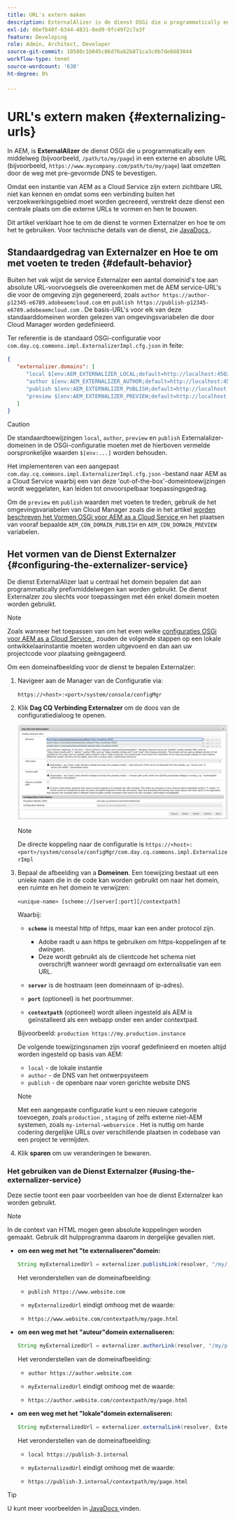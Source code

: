 ```yaml
---
title: URL's extern maken
description: ExternalAlizer is de dienst OSGi die u programmatically een middelweg in een externe en absolute URL laat omzetten.
exl-id: 06efb40f-6344-4831-8ed9-9fc49f2c7a3f
feature: Developing
role: Admin, Architect, Developer
source-git-commit: 10580c1b045c86d76ab2b871ca3c0b7de6683044
workflow-type: tm+mt
source-wordcount: '630'
ht-degree: 0%

---
```


# URL&#39;s extern maken {#externalizing-urls}

In AEM, is **ExternalAlizer** de dienst OSGi die u programmatically een middelweg (bijvoorbeeld, `/path/to/my/page`) in een externe en absolute URL (bijvoorbeeld, `https://www.mycompany.com/path/to/my/page`) laat omzetten door de weg met pre-gevormde DNS te bevestigen.

Omdat een instantie van AEM as a Cloud Service zijn extern zichtbare URL niet kan kennen en omdat soms een verbinding buiten het verzoekwerkingsgebied moet worden gecreeerd, verstrekt deze dienst een centrale plaats om die externe URLs te vormen en hen te bouwen.

Dit artikel verklaart hoe te om de dienst te vormen Externalzer en hoe te om het te gebruiken. Voor technische details van de dienst, zie [ JavaDocs ](https://www.adobe.io/experience-manager/reference-materials/cloud-service/javadoc/com/day/cq/commons/Externalizer.html).

## Standaardgedrag van Externalzer en Hoe te om met voeten te treden {#default-behavior}

Buiten het vak wijst de service Externalzer een aantal domeinid&#39;s toe aan absolute URL-voorvoegsels die overeenkomen met de AEM service-URL&#39;s die voor de omgeving zijn gegenereerd, zoals `author https://author-p12345-e6789.adobeaemcloud.com` en `publish https://publish-p12345-e6789.adobeaemcloud.com` . De basis-URL&#39;s voor elk van deze standaarddomeinen worden gelezen van omgevingsvariabelen die door Cloud Manager worden gedefinieerd.

Ter referentie is de standaard OSGi-configuratie voor `com.day.cq.commons.impl.ExternalizerImpl.cfg.json` in feite:

```json
{
   "externalizer.domains": [
      "local $[env:AEM_EXTERNALIZER_LOCAL;default=http://localhost:4502]",
      "author $[env:AEM_EXTERNALIZER_AUTHOR;default=http://localhost:4502]",
      "publish $[env:AEM_EXTERNALIZER_PUBLISH;default=http://localhost:4503]",
      "preview $[env:AEM_EXTERNALIZER_PREVIEW;default=http://localhost:4503]"
   ]
}
```

>[!CAUTION]
>
>De standaardtoewijzingen `local`, `author`, `preview` en `publish` Externalalizer-domeinen in de OSGi-configuratie moeten met de hierboven vermelde oorspronkelijke waarden `$[env:...]` worden behouden.
>
>Het implementeren van een aangepast `com.day.cq.commons.impl.ExternalizerImpl.cfg.json` -bestand naar AEM as a Cloud Service waarbij een van deze &#39;out-of-the-box&#39;-domeintoewijzingen wordt weggelaten, kan leiden tot onvoorspelbaar toepassingsgedrag.

Om de `preview` en `publish` waarden met voeten te treden, gebruik de het omgevingsvariabelen van Cloud Manager zoals die in het artikel [ worden beschreven het Vormen OSGi voor AEM as a Cloud Service ](/help/implementing/deploying/configuring-osgi.md#cloud-manager-api-format-for-setting-properties) en het plaatsen van vooraf bepaalde `AEM_CDN_DOMAIN_PUBLISH` en `AEM_CDN_DOMAIN_PREVIEW` variabelen.

## Het vormen van de Dienst Externalzer {#configuring-the-externalizer-service}

De dienst ExternalAlizer laat u centraal het domein bepalen dat aan programmatically prefixmiddelwegen kan worden gebruikt. De dienst Externalzer zou slechts voor toepassingen met één enkel domein moeten worden gebruikt.

>[!NOTE]
>
>Zoals wanneer het toepassen van om het even welke [ configuraties OSGi voor AEM as a Cloud Service ](/help/implementing/deploying/overview.md#osgi-configuration), zouden de volgende stappen op een lokale ontwikkelaarinstantie moeten worden uitgevoerd en dan aan uw projectcode voor plaatsing geëngageerd.

Om een domeinafbeelding voor de dienst te bepalen Externalzer:

1. Navigeer aan de Manager van de Configuratie via:

   `https://<host>:<port>/system/console/configMgr`

1. Klik **Dag CQ Verbinding Externalzer** om de doos van de configuratiedialoog te openen.

   ![ de configuratie ExternalExternalSGi ](./assets/externalizer-osgi.png)

   >[!NOTE]
   >
   >De directe koppeling naar de configuratie is `https://<host>:<port>/system/console/configMgr/com.day.cq.commons.impl.ExternalizerImpl`

1. Bepaal de afbeelding van a **Domeinen**. Een toewijzing bestaat uit een unieke naam die in de code kan worden gebruikt om naar het domein, een ruimte en het domein te verwijzen:

   `<unique-name> [scheme://]server[:port][/contextpath]`

   Waarbij:

   * **`scheme`** is meestal http of https, maar kan een ander protocol zijn.

      * Adobe raadt u aan https te gebruiken om https-koppelingen af te dwingen.
      * Deze wordt gebruikt als de clientcode het schema niet overschrijft wanneer wordt gevraagd om externalisatie van een URL.

   * **`server`** is de hostnaam (een domeinnaam of ip-adres).
   * **`port`** (optioneel) is het poortnummer.
   * **`contextpath`** (optioneel) wordt alleen ingesteld als AEM is geïnstalleerd als een webapp onder een ander contextpad.

   Bijvoorbeeld: `production https://my.production.instance`

   De volgende toewijzingsnamen zijn vooraf gedefinieerd en moeten altijd worden ingesteld op basis van AEM:

   * `local` - de lokale instantie
   * `author` - de DNS van het ontwerpsysteem
   * `publish` - de openbare naar voren gerichte website DNS

   >[!NOTE]
   >
   >Met een aangepaste configuratie kunt u een nieuwe categorie toevoegen, zoals `production` , `staging` of zelfs externe niet-AEM systemen, zoals `my-internal-webservice` . Het is nuttig om harde codering dergelijke URLs over verschillende plaatsen in codebase van een project te vermijden.

1. Klik **sparen** om uw veranderingen te bewaren.

### Het gebruiken van de Dienst Externalzer {#using-the-externalizer-service}

Deze sectie toont een paar voorbeelden van hoe de dienst Externalzer kan worden gebruikt.

>[!NOTE]
>
>In de context van HTML mogen geen absolute koppelingen worden gemaakt. Gebruik dit hulpprogramma daarom in dergelijke gevallen niet.

* **om een weg met het &quot;te externaliseren&quot;domein:**

  ```java
  String myExternalizedUrl = externalizer.publishLink(resolver, "/my/page") + ".html";
  ```

  Het veronderstellen van de domeinafbeelding:

   * `publish https://www.website.com`

   * `myExternalizedUrl` eindigt omhoog met de waarde:

   * `https://www.website.com/contextpath/my/page.html`

* **om een weg met het &quot;auteur&quot;domein externaliseren:**

  ```java
  String myExternalizedUrl = externalizer.authorLink(resolver, "/my/page") + ".html";
  ```

  Het veronderstellen van de domeinafbeelding:

   * `author https://author.website.com`

   * `myExternalizedUrl` eindigt omhoog met de waarde:

   * `https://author.website.com/contextpath/my/page.html`

* **om een weg met het &quot;lokale&quot;domein externaliseren:**

  ```java
  String myExternalizedUrl = externalizer.externalLink(resolver, Externalizer.LOCAL, "/my/page") + ".html";
  ```

  Het veronderstellen van de domeinafbeelding:

   * `local https://publish-3.internal`

   * `myExternalizedUrl` eindigt omhoog met de waarde:

   * `https://publish-3.internal/contextpath/my/page.html`

>[!TIP]
>
>U kunt meer voorbeelden in [ JavaDocs ](https://www.adobe.io/experience-manager/reference-materials/cloud-service/javadoc/com/day/cq/commons/Externalizer.html) vinden.
